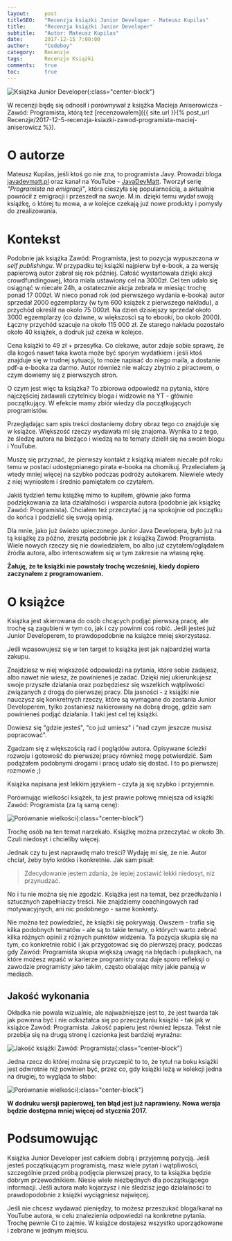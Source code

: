 ```yaml
---
layout:     post
titleSEO:	"Recenzja książki Junior Developer - Mateusz Kupilas"
title:      "Recenzja książki Junior Developer"
subtitle:   "Autor: Mateusz Kupilas"
date:       2017-12-15 7:00:00
author:     "Codeboy"
category:   Recenzje
tags:	    Recenzje Książki
comments:   true
toc:        true
---
```


![Książka Junior Developer](/img/reviews/junior-dev/book.png){:class="center-block"}

W recenzji będę się odnosił i porównywał z książka Macieja Aniserowicza - Zawód: Programista, którą też [recenzowałem]({{ site.url }}{% post_url Recenzje/2017-12-5-recenzja-ksiazki-zawod-programista-maciej-aniserowicz %}).

# O autorze

Mateusz Kupilas, jeśli ktoś go nie zna, to programista Javy. Prowadzi bloga [javadevmatt.pl](http://www.javadevmatt.pl/) oraz kanał na YouTube - [JavaDevMatt](https://www.youtube.com/user/JavaDevMatt/). Tworzył serię _"Programista na emigracji"_, która cieszyła się popularnością, a aktualnie powrócił z emigracji i przeszedł na swoje. M.in. dzięki temu wydał swoją książkę, o której tu mowa, a w kolejce czekają już nowe produkty i pomysły do zrealizowania.

# Kontekst

Podobnie jak książka Zawód: Programista, jest to pozycja wypuszczona w _self publishingu_. W przypadku tej książki najpierw był e-book, a za wersję papierową autor zabrał się rok później. Całość wystartowała dzięki akcji crowdfundingowej, która miała ustawiony cel na 3000zł. Cel ten udało się osiągnąć w niecałe 24h, a ostatecznie akcja zebrała w miesiąc trochę ponad 17 000zł. W nieco ponad rok (od pierwszego wydania e-booka) autor sprzedał 2000 egzemplarzy (w tym 600 książek z pierwszego nakładu), a przychód określił na około 75 000zł. Na dzień dzisiejszy sprzedał około 3000 egzemplarzy (co dziwne, w większości są to ebooki, bo około 2000). Łączny przychód szacuje na około 115 000 zł. Ze starego nakładu pozostało około 40 książek, a dodruk już czeka w kolejce.
 
 Cena książki to 49 zł + przesyłka. Co ciekawe, autor zdaje sobie sprawę, że dla kogoś nawet taka kwota może być sporym wydatkiem i jeśli ktoś znajduje się w trudnej sytuacji, to może napisać do niego maila, a dostanie pdf-a e-booka za darmo. Autor również nie walczy zbytnio z piractwem, o czym dowiemy się z pierwszych stron.

O czym jest więc ta książka? To zbiorowa odpowiedź na pytania, które najczęściej zadawali czytelnicy bloga i widzowie na YT - głównie początkujący. W efekcie mamy zbiór wiedzy dla początkujących programistów.

Przeglądając sam spis treści dostaniemy dobry obraz tego co znajduje się w książce. Większość rzeczy wydawała mi się znajoma. Wynika to z tego, że śledzę autora na bieżąco i wiedzą na te tematy dzielił się na swoim blogu i YouTube.

Muszę się przyznać, że pierwszy kontakt z książką miałem niecałe pół roku temu w postaci udostępnianego pirata e-booka na chomikuj. Przeleciałem ją wtedy mniej więcej na szybko podczas podróży autokarem. Niewiele wtedy z niej wyniosłem i średnio pamiętałem co czytałem.

Jakiś tydzień temu książkę mimo to kupiłem, głównie jako forma podziękowania za lata działalności  i wsparcia autora (podobnie jak książkę Zawód: Programista). Chciałem też przeczytać ją na spokojnie od początku do końca i podzielić się swoją opinią.

Dla mnie, jako już świeżo upieczonego Junior Java Developera, było już na tą książkę za późno, zresztą podobnie jak z książką Zawód: Programista. Wiele nowych rzeczy się nie dowiedziałem, bo albo już czytałem/oglądałem źródła autora, albo interesowałem się w tym zakresie na własną rękę. 

**Żałuję, że te książki nie powstały trochę wcześniej, kiedy dopiero zaczynałem z programowaniem.**

# O książce

Książka jest skierowana do osób chcących podjąć pierwszą pracę, ale trochę są zagubieni w tym co, jak i czy powinni coś robić. Jeśli jesteś już Junior Developerem, to prawdopodobnie na książce mniej skorzystasz.

Jeśli wpasowujesz się w ten target to książka jest jak najbardziej warta zakupu. 

Znajdziesz w niej większość odpowiedzi na pytania, które sobie zadajesz, albo nawet nie wiesz, że powinieneś je zadać. Dzięki niej ukierunkujesz swoje przyszłe działania oraz pozbędziesz się wszelkich wątpliwości związanych z drogą do pierwszej pracy. Dla jasności - z książki nie nauczysz się konkretnych rzeczy, które są wymagane do zostania Junior Developerem, tylko zostaniesz nakierowany na dobrą drogę, gdzie sam powinieneś podjąć działania. I taki jest cel tej książki.

 Dowiesz się "gdzie jesteś", "co już umiesz" i "nad czym jeszcze musisz popracować".

Zgadzam się z większością rad i poglądów autora. Opisywane ścieżki rozwoju i gotowość do pierwszej pracy również mogę potwierdzić. Sam podążałem podobnymi drogami i pracę udało się dostać. I to po pierwszej rozmowie ;)

Książka napisana jest lekkim językiem - czyta ją się szybko i przyjemnie.

Porównując wielkości książek, ta jest prawie połowę mniejsza od książki Zawód: Programista (za tą samą cenę):

![Porównanie wielkości](/img/reviews/junior-dev/size.jpg){:class="center-block"}

Trochę osób na ten temat narzekało. Książkę można przeczytać w około 3h. Czuli niedosyt i chcieliby więcej.

Jednak czy tu jest naprawdę mało treści? Wydaję mi się, że nie. Autor chciał, żeby było krótko i konkretnie. Jak sam pisał:

>Zdecydowanie jestem zdania, że lepiej zostawić lekki niedosyt, niż przynudzać.

No i tu nie można się nie zgodzić. Książka jest na temat, bez przedłużania i sztucznych zapełniaczy treści. Nie znajdziemy coachingowych rad motywacyjnych, ani nic podobnego - same konkrety.

Nie można też powiedzieć, że książki się pokrywają. Owszem - trafia się kilka podobnych tematów - ale są to takie tematy, o których warto zebrać kilka różnych opinii z różnych punktów widzenia. Ta pozycja skupia się na tym, co konkretnie robić i jak przygotować się do pierwszej pracy, podczas gdy Zawód: Programista skupia większą uwagę na błędach i pułapkach, na które możesz wpaść w karierze programisty oraz daje sporo refleksji o zawodzie programisty jako takim, często obalając mity jakie panują w mediach.
 
## Jakość wykonania

 Okładka nie powala wizualnie, ale najważniejsze jest to, że jest twarda tak jak powinna być i nie odkształca się po przeczytaniu książki - tak jak w książce Zawód: Programista. Jakość papieru jest również lepsza. Tekst nie przebija się na drugą stronę i czcionka jest bardziej wyraźna:
  
 ![Jakość książki Zawód: Programista](/img/reviews/junior-dev/quality.jpg){:class="center-block"}
 
 Jedna rzecz do której można się przyczepić to to, że tytuł na boku książki jest odwrotnie niż powinien być, przez co, gdy książki leżą w kolekcji jedna na drugiej, to wygląda to słabo:
 
 ![Porównanie wielkości](/img/reviews/junior-dev/size2.jpg){:class="center-block"}
 
 **W dodruku wersji papierowej, ten błąd jest już naprawiony. Nowa wersja będzie dostępna mniej więcej od stycznia 2017.**
  
# Podsumowując

Książka Junior Developer jest całkiem dobrą i przyjemną pozycją. Jeśli jesteś początkującym programistą, masz wiele pytań i wątpliwości, szczególnie przed próbą podjęcia pierwszej pracy, to ta książka będzie dobrym przewodnikiem. Niesie wiele niezbędnych dla początkującego informacji. Jeśli autora mało kojarzysz i nie śledzisz jego działalności to prawdopodobnie z książki wyciągniesz najwięcej. 

Jeśli nie chcesz wydawać pieniędzy, to możesz przeszukać bloga/kanał na YouTube autora, w celu znalezienia odpowiedzi na konkretne pytania. Trochę pewnie Ci to zajmie. W książce dostajesz wszystko uporządkowane i zebrane w jednym miejscu.
 




